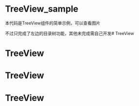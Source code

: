 # TreeView_sample
本代码是TreeView组件的简单示例，可以查看图片

不过只完成了左边的目录树功能，其他未完成需自己开发# TreeView
# TreeView
# TreeView
# TreeView
